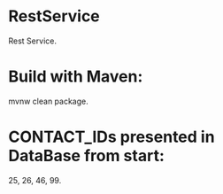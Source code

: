 # RestService
Rest Service.
# Build with Maven:
mvnw clean package.
# CONTACT_IDs presented in DataBase from start:
25, 26, 46, 99.
